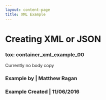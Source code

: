 ```yaml
---
layout: content-page
title: XML Example
---
```


# Creating XML or JSON
### tox: container_xml_example_00

Currently no body copy

### Example by | Matthew Ragan
### Example Created | 11/06/2016